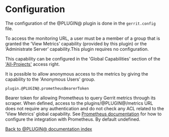 Configuration
=============

The configuration of the @PLUGIN@ plugin is done in the `gerrit.config`
file.

To access the monitoring URL, a user must be a member of a group that is granted
the ‘View Metrics’ capability (provided by this plugin) or the ‘Administrate
Server’ capability.This plugin requires no configuration.

This capability can be configured in the 'Global Capabilities' section of the
['All-Projects'](@URL@#/admin/projects/All-Projects,access) access right.

It is possible to allow anonymous access to the metrics by giving the capability
to the 'Anonymous Users' group.

<a id="prometheusBearerToken"> `plugin.@PLUGIN@.prometheusBearerToken`

  Bearer token for allowing Prometheus to query Gerrit metrics
  through its scraper.
  When defined, access to the plugins/@PLUGIN@/metrics URL
  does not require any authentication and do not check any ACL related
  to the ‘View Metrics’ global capability.
  See
  <a href="https://prometheus.io/docs/prometheus/latest/configuration/configuration/">Prometheus documentation</a>
  for how to configure the integration with Prometheus.
  By default undefined.

[Back to @PLUGIN@ documentation index][index]

[index]: index.html